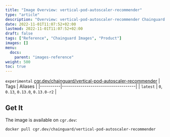 ```yaml
---
title: "Image Overview: vertical-pod-autoscaler-recommender"
type: "article"
description: "Overview: vertical-pod-autoscaler-recommender Chainguard Images"
date: 2022-11-01T11:07:52+02:00
lastmod: 2022-11-01T11:07:52+02:00
draft: false
tags: ["Reference", "Chainguard Images", "Product"]
images: []
menu:
  docs:
    parent: "images-reference"
weight: 500
toc: true
---
```


`experimental` [cgr.dev/chainguard/vertical-pod-autoscaler-recommender](https://github.com/chainguard-images/images/tree/main/images/vertical-pod-autoscaler-recommender)
| Tags     | Aliases                            |
|----------|------------------------------------|
| `latest` | `0`, `0.13`, `0.13.0`, `0.13.0-r2` |



## Get It

The image is available on `cgr.dev`:

```
docker pull cgr.dev/chainguard/vertical-pod-autoscaler-recommender
```

